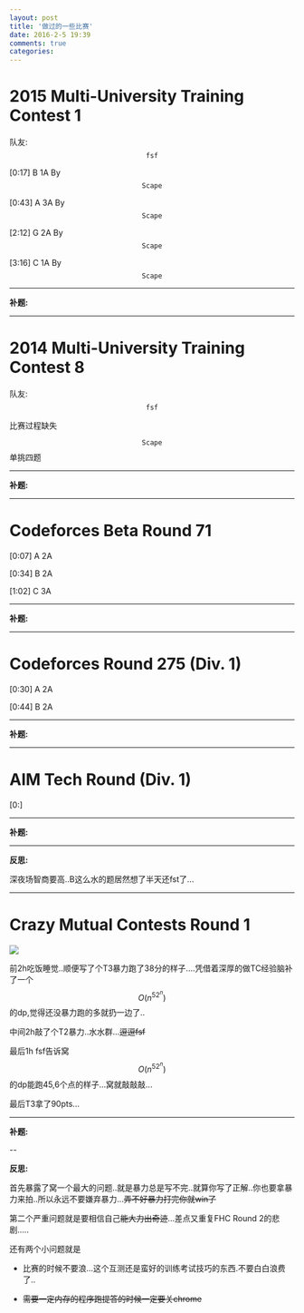 ```yaml
---
layout: post
title: '做过的一些比赛'
date: 2016-2-5 19:39
comments: true
categories:
---
```


<script type="text/javascript" src="http://cdn.mathjax.org/mathjax/latest/MathJax.js?config=default"></script>
# 2015 Multi-University Training Contest 1

队友:$$\mathtt{fsf}$$

[0:17] B 1A  By $$\mathtt{Scape}$$

[0:43] A 3A  By $$\mathtt{Scape}$$

[2:12] G 2A  By $$\mathtt{Scape}$$

[3:16] C 1A  By $$\mathtt{Scape}$$

---

**补题:**


---

# 2014 Multi-University Training Contest 8

队友:$$\mathtt{fsf}$$

比赛过程缺失

$$\mathtt{Scape}$$单挑四题


---

**补题:**

---

# Codeforces Beta Round 71

[0:07] A 2A

[0:34] B 2A

[1:02] C 3A

---

**补题:**

---

# Codeforces Round 275 (Div. 1)

[0:30] A 2A

[0:44] B 2A

---

**补题:**

---

# AIM Tech Round (Div. 1)

[0:]


---

**补题:**

---

**反思:**

深夜场智商要高..B这么水的题居然想了半天还fst了...

---

# Crazy Mutual Contests Round 1

![](http://7xoz7t.com1.z0.glb.clouddn.com/Crazy%20Mutual%20Contests%20Round%201%20Ranklist.jpg)

前2h吃饭睡觉..顺便写了个T3暴力跑了38分的样子....凭借着深厚的做TC经验脑补了一个$$O(n^52^n)$$的dp,觉得还没暴力跑的多就扔一边了..

中间2h敲了个T2暴力..水水群...<del>逗逗fsf</del>

最后1h fsf告诉窝$$O(n^52^n)$$的dp能跑45,6个点的样子...窝就敲敲敲...

最后T3拿了90pts...

---

**补题:**

--

**反思:**

首先暴露了窝一个最大的问题..就是暴力总是写不完..就算你写了正解..你也要拿暴力来拍..所以永远不要嫌弃暴力...<del>弄不好暴力打完你就win了</del>

第二个严重问题就是要相信自己<del>能大力出奇迹</del>...差点又重复FHC Round 2的悲剧.....

还有两个小问题就是

- 比赛的时候不要浪...这个互测还是蛮好的训练考试技巧的东西.不要白白浪费了..

- <del>需要一定内存的程序跑提答的时候一定要关chrome</del>
